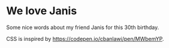 # We love Janis

Some nice words about my friend Janis for this 30th birthday.

CSS is inspired by <https://codepen.io/cbanlawi/pen/MWbemYP>.

